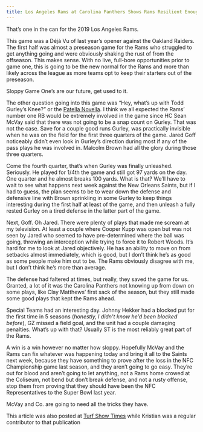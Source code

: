 ```yaml
---
title: Los Angeles Rams at Carolina Panthers Shows Rams Resilient Enough to Work Through Issues on the Road in 2019
---
```


That’s one in the can for the 2019 Los Angeles Rams.

This game was a Déjà Vu of last year’s opener against the Oakland Raiders. The first half was almost a preseason game for the Rams who struggled to get anything going and were obviously shaking the rust of from the offseason. This makes sense. With no live, full-bore opportunities prior to game one, this is going to be the new normal for the Rams and more than likely across the league as more teams opt to keep their starters out of the preseason.

Sloppy Game One’s are our future, get used to it.

The other question going into this game was “Hey, what’s up with Todd Gurley’s Knee?” or the [Patella Novella][1]. I think we all expected the Rams’ number one RB would be extremely involved in the game since HC Sean McVay said that there was not going to be a snap count on Gurley. That was not the case. Save for a couple good runs Gurley, was practically invisible when he was on the field for the first three quarters of the game. Jared Goff noticeably didn’t even look in Gurley’s direction during most if any of the pass plays he was involved in. Malcolm Brown had all the glory during those three quarters.

Come the fourth quarter, that’s when Gurley was finally unleashed. Seriously. He played for 1/4th the game and still got 97 yards on the day. One quarter and he almost breaks 100 yards. What is that? We’ll have to wait to see what happens next week against the New Orleans Saints, but if I had to guess, the plan seems to be to wear down the defense and defensive line with Brown sprinkling in some Gurley to keep things interesting during the first half at least of the game, and then unleash a fully rested Gurley on a tired defense in the latter part of the game.

Next, Goff. Oh Jared. There were plenty of plays that made me scream at my television. At least a couple where Cooper Kupp was open but was not seen by Jared who seemed to have pre-determined where the ball was going, throwing an interception while trying to force it to Robert Woods. It’s hard for me to look at Jared objectively. He has an ability to move on from setbacks almost immediately, which is good, but I don’t think he’s as good as some people make him out to be. The Rams obviously disagree with me, but I don’t think he’s more than average.

The defense had faltered at times, but really, they saved the game for us. Granted, a lot of it was the Carolina Panthers not knowing up from down on some plays, like Clay Matthews’ first sack of the season, but they still made some good plays that kept the Rams ahead.

Special Teams had an interesting day. Johnny Hekker had a blocked put for the first time in 5 seasons (*honestly, I didn’t know he’d been blocked before*), GZ missed a field goal, and the unit had a couple damaging penalties. What’s up with that? Usually ST is the most reliably great part of the Rams.

A win is a win however no matter how sloppy. Hopefully McVay and the Rams can fix whatever was happening today and bring it all to the Saints next week, because they have something to prove after the loss in the NFC Championship game last season, and they aren’t going to go easy. They’re out for blood and aren’t going to let anything, not a Rams home crowed at the Coliseum, not bend but don’t break defense, and not a rusty offense, stop them from proving that they should have been the NFC Representatives to the Super Bowl last year.

McVay and Co. are going to need all the tricks they have.

This article was also posted at [Turf Show Times][2] while Kristian was a regular contributor to that publication

[1]: https://www.turfshowtimes.com/2019/4/3/18292858/la-rams-todd-gurley-knee-injury-arthritis-wear-tear-playoffs-super-bowl-cj-anderson-malcolm-brown
[2]: https://www.turfshowtimes.com/2019/9/8/20856045/los-angeles-rams-carolina-panthers-week-1-recap-jared-goff-todd-gurley-new-orleans-saints-are-coming
